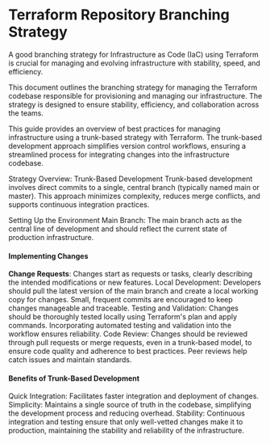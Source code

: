 # Terraform Repository Branching Strategy

A good branching strategy for Infrastructure as Code (IaC) using Terraform is crucial for managing and evolving infrastructure with stability, speed, and efficiency. 

This document outlines the branching strategy for managing the Terraform codebase responsible for provisioning and managing our infrastructure. The strategy is designed to ensure stability, efficiency, and collaboration across the teams.

This guide provides an overview of best practices for managing infrastructure using a trunk-based strategy with Terraform. The trunk-based development approach simplifies version control workflows, ensuring a streamlined process for integrating changes into the infrastructure codebase.

Strategy Overview: Trunk-Based Development
Trunk-based development involves direct commits to a single, central branch (typically named main or master). This approach minimizes complexity, reduces merge conflicts, and supports continuous integration practices.

Setting Up the Environment
Main Branch: The main branch acts as the central line of development and should reflect the current state of production infrastructure.


#### Implementing Changes
**Change Requests**: Changes start as requests or tasks, clearly describing the intended modifications or new features.
Local Development: Developers should pull the latest version of the main branch and create a local working copy for changes. Small, frequent commits are encouraged to keep changes manageable and traceable.
Testing and Validation: Changes should be thoroughly tested locally using Terraform's plan and apply commands. Incorporating automated testing and validation into the workflow ensures reliability.
Code Review: Changes should be reviewed through pull requests or merge requests, even in a trunk-based model, to ensure code quality and adherence to best practices. Peer reviews help catch issues and maintain standards.


#### Benefits of Trunk-Based Development
Quick Integration: Facilitates faster integration and deployment of changes.
Simplicity: Maintains a single source of truth in the codebase, simplifying the development process and reducing overhead.
Stability: Continuous integration and testing ensure that only well-vetted changes make it to production, maintaining the stability and reliability of the infrastructure.

